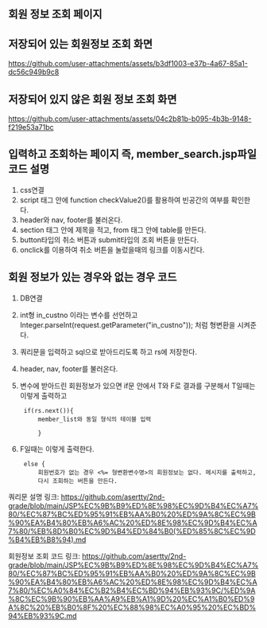 ## 회원 정보 조회 페이지

저장되어 있는 회원정보 조회 화면
-
https://github.com/user-attachments/assets/b3df1003-e37b-4a67-85a1-dc56c949b9c8

저장되어 있지 않은 회원 정보 조회 화면
-
https://github.com/user-attachments/assets/04c2b81b-b095-4b3b-9148-f219e53a71bc

입력하고 조회하는 페이지
즉, member_search.jsp파일 코드 설명
-
1. css연결
2. script 태그 안에 function checkValue2()를 활용하여 빈공간의 여부를 확인한다.
3. header와 nav, footer를 불러온다.
4. section 태그 안에 제목을 적고, from 태그 안에 table를 만든다.
5. button타입의 취소 버튼과 submit타입의 조회 버튼을 만든다.
6. onclick를 이용하여 취소 버튼을 눌렀을때의 링크를 이동시킨다.

회원 정보가 있는 경우와 없는 경우 코드
-
1. DB연결
2. int형 in_custno 이라는 변수를 선언하고 Integer.parseInt(request.getParameter("in_custno")); 처럼 형변환을 시켜준다.
3. 쿼리문을 입력하고 sql으로 받아드리도록 하고 rs에 저장한다.
4. header, nav, footer를 불러온다.
5. 변수에 받아드린 회원정보가 있으면 if문 안에서 T와 F로 결과를 구분해서 T일때는 이렇게 출력하고

		if(rs.next()){
			member_list와 동일 형식의 테이블 입력
			
			}

6. F일때는 이렇게 출력한다.

		else {
			회원번호가 없는 경우 <%= 형변환변수명>의 회원정보는 없다. 메시지를 출력하고,
  			다시 조회하는 버튼을 만든다.


쿼리문 설명 링크:  https://github.com/asertty/2nd-grade/blob/main/JSP%EC%9B%B9%ED%8E%98%EC%9D%B4%EC%A7%80/%EC%87%BC%ED%95%91%EB%AA%B0%20%ED%9A%8C%EC%9B%90%EA%B4%80%EB%A6%AC%20%ED%8E%98%EC%9D%B4%EC%A7%80/%EB%8D%B0%EC%9D%B4%ED%84%B0(%ED%85%8C%EC%9D%B4%EB%B8%94).md

회원정보 조회 코드 링크: https://github.com/asertty/2nd-grade/blob/main/JSP%EC%9B%B9%ED%8E%98%EC%9D%B4%EC%A7%80/%EC%87%BC%ED%95%91%EB%AA%B0%20%ED%9A%8C%EC%9B%90%EA%B4%80%EB%A6%AC%20%ED%8E%98%EC%9D%B4%EC%A7%80/%EC%A0%84%EC%B2%B4%EC%BD%94%EB%93%9C/%ED%9A%8C%EC%9B%90%EB%AA%A9%EB%A1%9D%20%EC%A1%B0%ED%9A%8C%20%EB%B0%8F%20%EC%88%98%EC%A0%95%20%EC%BD%94%EB%93%9C.md
